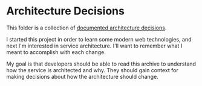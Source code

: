 # Architecture Decisions

This folder is a collection of [documented architecture decisions](http://thinkrelevance.com/blog/2011/11/15/documenting-architecture-decisions).

I started this project in order to learn some modern web technologies, and next I'm interested in service architecture. I'll want to remember what I meant to accomplish with each change.

My goal is that developers should be able to read this archive to understand how the service is architected and why. They should gain context for making decisions about how the architecture should change.
